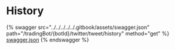 # History

{% swagger src="../../../../../.gitbook/assets/swagger.json" path="/tradingBot/{botId}/twitter/tweet/history" method="get" %}
[swagger.json](../../../../../.gitbook/assets/swagger.json)
{% endswagger %}
